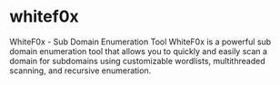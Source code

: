 # whitef0x
WhiteF0x - Sub Domain Enumeration Tool WhiteF0x is a powerful sub domain enumeration tool that allows you to quickly and easily scan a domain for subdomains using customizable wordlists, multithreaded scanning, and recursive enumeration. 
